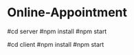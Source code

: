 # Online-Appointment

#cd server 
#npm install 
#npm start




#cd client
#npm install 
#npm start

